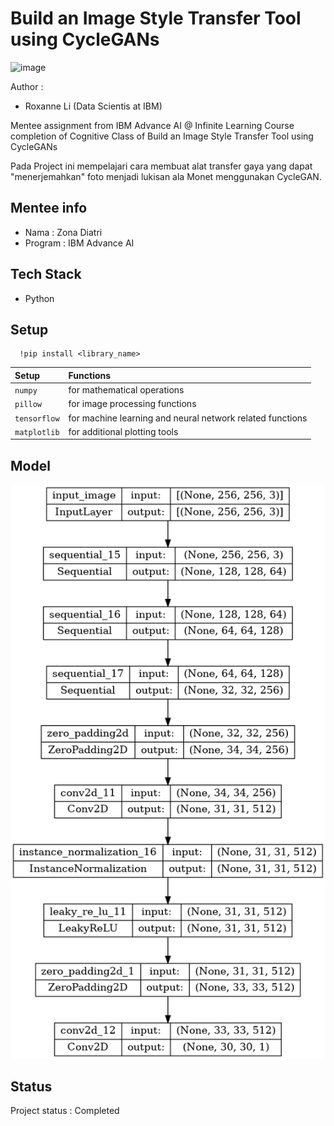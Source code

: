 
# Build an Image Style Transfer Tool using CycleGANs
![image](https://github.com/zonadiatri/Build-an-Image-Style-Transfer-Tool-using-CycleGANs/assets/150646579/d5ef2984-4314-4aa0-aa9e-be41e47eea12)

Author :  
- Roxanne Li (Data Scientis at IBM)

Mentee assignment from IBM Advance AI @ Infinite Learning Course completion of Cognitive Class of Build an Image Style Transfer Tool using CycleGANs

Pada Project ini mempelajari cara membuat alat transfer gaya yang dapat "menerjemahkan" foto menjadi lukisan ala Monet menggunakan CycleGAN. 












## Mentee info
- Nama : Zona Diatri
- Program : IBM Advance AI

## Tech Stack
- Python



## Setup



```http
  !pip install <library_name>
```

| Setup | Functions |
| :-------- | :------------------------- |
| `numpy` | for mathematical operations |
| `pillow` | for image processing functions |
| `tensorflow` | for machine learning and neural network related functions |
| `matplotlib` | for additional plotting tools |







## Model
![alt text](https://github.com/zonadiatri/Build-an-Image-Style-Transfer-Tool-using-CycleGANs/blob/main/model.png?raw=true)

## Status

Project status : Completed



